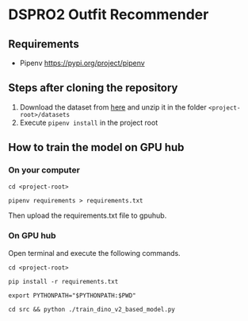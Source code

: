 # DSPRO2 Outfit Recommender

## Requirements

- Pipenv https://pypi.org/project/pipenv

## Steps after cloning the repository

1. Download the dataset from [here](https://hsluzern-my.sharepoint.com/:u:/g/personal/roman_zberg_stud_hslu_ch/EaHfkzUG6bxAjaDgbnMBjPUBtHMOY3lF5J_W4t7Wg4l4qg?e=e8JH4S) and unzip it in the folder ```<project-root>/datasets```
2. Execute ```pipenv install``` in the project root

## How to train the model on GPU hub

### On your computer

```
cd <project-root> 
```

```
pipenv requirements > requirements.txt
```

Then upload the requirements.txt file to gpuhub.

### On GPU hub

Open terminal and execute the following commands.

```
cd <project-root> 
```

```
pip install -r requirements.txt 
```

```
export PYTHONPATH="$PYTHONPATH:$PWD"
```

```
cd src && python ./train_dino_v2_based_model.py
```


